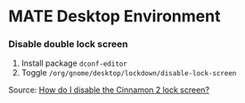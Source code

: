 # MATE Desktop Environment

### Disable double lock screen

1.  Install package `dconf-editor`
2.  Toggle `/org/gnome/desktop/lockdown/disable-lock-screen`

Source: [How do I disable the Cinnamon 2 lock screen?](https://askubuntu.com/a/357038/678427)
